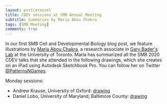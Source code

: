 ```yaml
---
layout: postcarousel
title: CDEV sessions at SMB Annual Meeting
subtitle: Summaries by Maria Abou Chakra
tags: [SMB Meeting]
comments: true
---
```


In our first SMB Cell and Developmental Biology blog post, we feature illustrations by [Maria Abou Chakra](http://individual.utoronto.ca/abouchakra/), a research associate in [Gary Bader's Lab](http://baderlab.org/Home) at the University of Toronto. Maria has summarized all the SMB 2020 CDEV talks that she attended in the following drawings, which she creates on an iPad using Autodesk Sketchbook Pro. You can follow her on Twitter [@PatternsNGames](https://twitter.com/PatternsNGames).

Monday sessions:

- Andrew Krause, University of Oxford: [drawing](/uploads/session1/AndrewKrause.png)
- Daniel Lobo, University of Maryland, Baltimore County: [drawing](/uploads/session1/DanielLobo.png)
